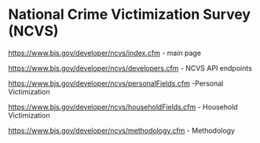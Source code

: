 # National Crime Victimization Survey (NCVS)


https://www.bjs.gov/developer/ncvs/index.cfm - main page

https://www.bjs.gov/developer/ncvs/developers.cfm - NCVS API endpoints

https://www.bjs.gov/developer/ncvs/personalFields.cfm -Personal Victimization

https://www.bjs.gov/developer/ncvs/householdFields.cfm - Household Victimization

https://www.bjs.gov/developer/ncvs/methodology.cfm - Methodology